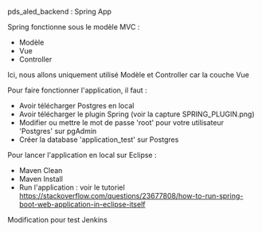 pds_aled_backend : Spring App

Spring fonctionne sous le modèle MVC :
- Modèle
- Vue
- Controller

Ici, nous allons uniquement utilisé Modèle et Controller car la couche Vue

Pour faire fonctionner l'application, il faut :
- Avoir télécharger Postgres en local
- Avoir télécharger le plugin Spring (voir la capture SPRING_PLUGIN.png)
- Modifier ou mettre le mot de passe 'root' pour votre utilisateur 'Postgres' sur pgAdmin
- Créer la database 'application_test' sur Postgres


Pour lancer l'application en local sur Eclipse :
- Maven Clean
- Maven Install
- Run l'application : voir le tutoriel https://stackoverflow.com/questions/23677808/how-to-run-spring-boot-web-application-in-eclipse-itself

Modification pour test Jenkins

